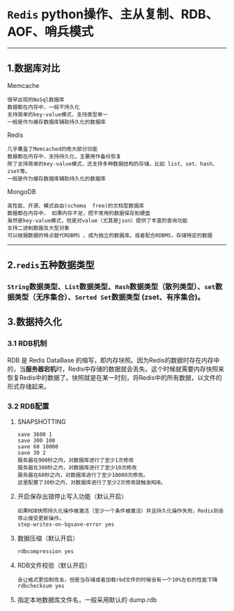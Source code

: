 # `Redis` python操作、主从复制、RDB、AOF、哨兵模式
****
## 1.数据库对比
Memcache
``````
很早出现的NoSql数据库
数据都在内存中，一般不持久化
支持简单的key-value模式，支持类型单一
一般是作为缓存数据库辅助持久化的数据库
``````
Redis
``````
几乎覆盖了Memcached的绝大部分功能
数据都在内存中，支持持久化，主要用作备份恢复
除了支持简单的key-value模式，还支持多种数据结构的存储，比如 list、set、hash、zset等。
一般是作为缓存数据库辅助持久化的数据库
``````
MongoDB
```
高性能、开源、模式自由(schema  free)的文档型数据库
数据都在内存中， 如果内存不足，把不常用的数据保存到硬盘
虽然是key-value模式，但是对value（尤其是json）提供了丰富的查询功能
支持二进制数据及大型对象
可以根据数据的特点替代RDBMS ，成为独立的数据库。或者配合RDBMS，存储特定的数据
```
****
## 2.`redis`五种数据类型
### `String`数据类型、`List`数据类型、`Hash`数据类型（散列类型）、`set`数据类型（无序集合）、`Sorted Set`数据类型 (zset、有序集合)。
## 3.数据持久化
### 3.1 RDB机制
RDB 是 Redis DataBase 的缩写，即内存块照。因为Redis的数据时存在内存中的，当**服务器宕机**时，Redis中存储的数据就会丢失。这个时候就需要内存快照来恢复Redis中的数据了。快照就是在某一时刻，将Redis中的所有数据，以文件的形式存储起来。
### 3.2 RDB配置
1. SNAPSHOTTING
   ```
   save 3600 1
   save 300 100
   save 60 10000
   save 30 2
   服务器在900秒之内，对数据库进行了至少1次修改
   服务器在300秒之内，对数据库进行了至少10次修改　　　　　　　　　　　　　　　　　　　　　　　　　　　　　　　　　　　　　　　　　　　　　　
   服务器在60秒之内，对数据库进行了至少10000次修改。
   这里配置了30秒之内，对数据库进行了至少2次修改就触发RDB。
   ```
2. 开启保存出错停止写入功能（默认开启）
   ```
   如果RDB快照持久化操作被激活（至少一个条件被激活）并且持久化操作失败，Redis则会停止接受更新操作。
   stop-writes-on-bgsave-error yes
   ```
3. 数据压缩（默认开启）
   ```
   rdbcompression yes
   ```
4. RDB文件校验（默认开启）
   ```
   会让格式更加耐攻击，但是当存储或者加载rbd文件的时候会有一个10%左右的性能下降
   rdbchecksum yes
   ```
5. 指定本地数据库文件名，一般采用默认的 dump.rdb

